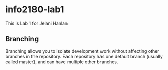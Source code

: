 # info2180-lab1

This is Lab 1 for Jelani Hanlan 

## Branching

Branching allows you to isolate development work without affecting other branches in the repository. Each repository has one default branch (usually called master), and can have
multiple other branches.